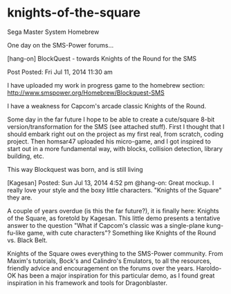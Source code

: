 # knights-of-the-square
Sega Master System Homebrew

One day on the SMS-Power forums...

[hang-on] BlockQuest - towards Knights of the Round for the SMS

Post Posted: Fri Jul 11, 2014 11:30 am

I have uploaded my work in progress game to the homebrew section: http://www.smspower.org/Homebrew/Blockquest-SMS

I have a weakness for Capcom's arcade classic Knights of the Round.

Some day in the far future I hope to be able to create a cute/square 8-bit version/transformation for the SMS (see attached stuff). First I thought that I should embark right out on the project as my first real, from scratch, coding project. Then homsar47 uploaded his micro-game, and I got inspired to start out in a more fundamental way, with blocks, collision detection, library building, etc.

This way Blockquest was born, and is still living
 
[Kagesan] Posted: Sun Jul 13, 2014 4:52 pm
@hang-on: Great mockup. I really love your style and the boxy little characters. "Knights of the Square" they are.

A couple of years overdue (is this the far future?), it is finally here: Knights of the Square, as foretold by Kagesan. This little demo presents a tentative answer to the question "What if Capcom's classic was a single-plane kung-fu-like game, with cute characters"? Something like Knights of the Round vs. Black Belt.

Knights of the Square owes everything to the SMS-Power community. From Maxim's tutorials, Bock's and Calindro's Emulators, to all the resources, friendly advice and encouragement on the forums over the years. Haroldo-OK has been a major inspiration for this particular demo, as I found great inspiration in his framework and tools for Dragonblaster.
